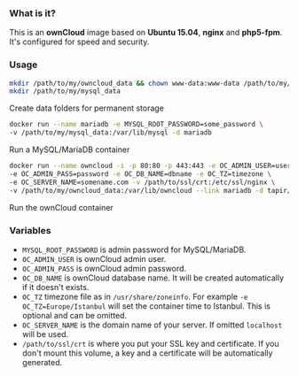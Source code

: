 ### What is it?
This is an **ownCloud** image based on **Ubuntu 15.04**, **nginx** and **php5-fpm**.  It's configured for speed and security. 
### Usage
```bash
mkdir /path/to/my/owncloud_data && chown www-data:www-data /path/to/my/owncloud_data
mkdir /path/to/my/mysql_data
```
Create data folders for permanent storage

```bash
docker run --name mariadb -e MYSQL_ROOT_PASSWORD=some_password \
-v /path/to/my/mysql_data:/var/lib/mysql -d mariadb
```
Run a MySQL/MariaDB container

```bash
docker run --name owncloud -i -p 80:80 -p 443:443 -e OC_ADMIN_USER=username \
-e OC_ADMIN_PASS=password -e OC_DB_NAME=dbname -e OC_TZ=timezone \
-e OC_SERVER_NAME=somename.com -v /path/to/ssl/crt:/etc/ssl/nginx \
-v /path/to/my/owncloud_data:/var/lib/owncloud --link mariadb -d tapir/owncloud
```
Run the ownCloud container
### Variables
* `MYSQL_ROOT_PASSWORD` is admin password for MySQL/MariaDB.
* ` OC_ADMIN_USER ` is ownCloud admin user.
* ` OC_ADMIN_PASS ` is ownCloud admin password.
* ` OC_DB_NAME ` is ownCloud database name. It will be created automatically if it doesn't exists.
* ` OC_TZ ` timezone file as in `/usr/share/zoneinfo`. For example `-e OC_TZ=Europe/Istanbul` will set the container time to Istanbul. This is optional and can be omitted.
* ` OC_SERVER_NAME ` is the domain name of your server. If omitted ` localhost ` will be used.
* ` /path/to/ssl/crt ` is where you put your SSL key and certificate. If you don't mount this volume, a key and a certificate will be automatically generated.
